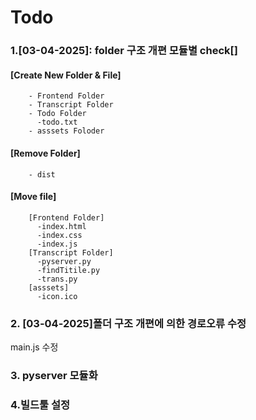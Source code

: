 # Todo 

### 1.[03-04-2025]: folder 구조 개편 모듈별 check[]
#### [Create New Folder & File]
```
    - Frontend Folder
    - Transcript Folder
    - Todo Folder
      -todo.txt
    - asssets Foloder
```
#### [Remove Folder]
```
    - dist
```
#### [Move file]
```
    [Frontend Folder]
      -index.html
      -index.css
      -index.js
    [Transcript Folder]
      -pyserver.py
      -findTitile.py
      -trans.py
    [asssets]
      -icon.ico
```
### 2. [03-04-2025]폴더 구조 개편에 의한 경로오류 수정
main.js 수정


### 3. pyserver 모듈화

### 4.빌드툴 설정 
